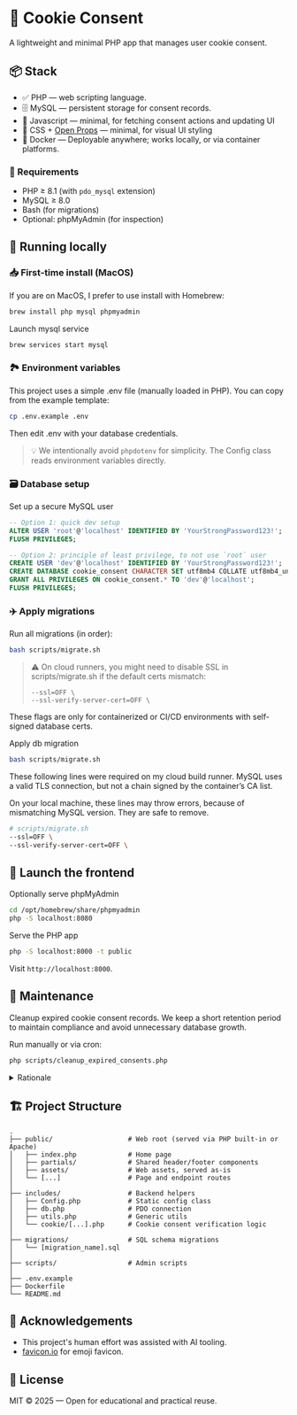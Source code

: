 # 🍪 Cookie Consent

A lightweight and minimal PHP app that manages user cookie consent.

## 📦 Stack

- ✅ PHP — web scripting language.
- 🗄️ MySQL — persistent storage for consent records.
- 🧩 Javascript — minimal, for fetching consent actions and updating UI
- 🎨 CSS + [Open Props](https://open-props.style/) — minimal, for visual UI styling
- 🐳 Docker — Deployable anywhere; works locally, or via container platforms.

### 🧰 Requirements

- PHP ≥ 8.1 (with `pdo_mysql` extension)
- MySQL ≥ 8.0
- Bash (for migrations)
- Optional: phpMyAdmin (for inspection)

## 🏃 Running locally

### 📥 First-time install (MacOS)

If you are on MacOS, I prefer to use install with Homebrew:

```sh
brew install php mysql phpmyadmin
```

Launch mysql service

```sh
brew services start mysql
```

### 🏞️ Environment variables

This project uses a simple .env file (manually loaded in PHP).
You can copy from the example template:

```sh
cp .env.example .env
```

Then edit .env with your database credentials.

> 💡 We intentionally avoid `phpdotenv` for simplicity. The Config class reads environment variables directly.

### 🗃️ Database setup

Set up a secure MySQL user

```sql
-- Option 1: quick dev setup
ALTER USER 'root'@'localhost' IDENTIFIED BY 'YourStrongPassword123!';
FLUSH PRIVILEGES;

-- Option 2: principle of least privilege, to not use `root` user
CREATE USER 'dev'@'localhost' IDENTIFIED BY 'YourStrongPassword123!';
CREATE DATABASE cookie_consent CHARACTER SET utf8mb4 COLLATE utf8mb4_unicode_ci;
GRANT ALL PRIVILEGES ON cookie_consent.* TO 'dev'@'localhost';
FLUSH PRIVILEGES;
```

### ✈️ Apply migrations

Run all migrations (in order):

```sh
bash scripts/migrate.sh
```

> ⚠️ On cloud runners, you might need to disable SSL in scripts/migrate.sh if the default certs mismatch:
>
> ```text
> --ssl=OFF \
> --ssl-verify-server-cert=OFF \
> ```

These flags are only for containerized or CI/CD environments with self-signed database certs.

Apply db migration

```sh
bash scripts/migrate.sh
```

These following lines were required on my cloud build runner. MySQL uses a valid TLS connection, but not a chain signed by the container’s CA list.

On your local machine, these lines may throw errors, because of mismatching MySQL version. They are safe to remove.

```sh
# scripts/migrate.sh
--ssl=OFF \
--ssl-verify-server-cert=OFF \
```

## 🚀 Launch the frontend

Optionally serve phpMyAdmin

````sh
cd /opt/homebrew/share/phpmyadmin
php -S localhost:8080
````

Serve the PHP app

```sh
php -S localhost:8000 -t public
```

Visit `http://localhost:8000`.

## 🧹 Maintenance

Cleanup expired cookie consent records. We keep a short retention period to maintain compliance and avoid unnecessary database growth.

Run manually or via cron:

```sh
php scripts/cleanup_expired_consents.php
```

<details>
<summary>Rationale</summary>
<ul>
  <li>we want to clear records: keeping indefinitely violates data minimization principle + bloats storage</li>
  <li>but deleting immediately is problematic
    <ul>
      <li>may break auditability — we need a brief retention window for compliance logs</li>
      <li>may cause unnecessary writes + race conditions (especially on every client expire)</li>
    </ul>
  </li>
  <li>solution: script; manually or cron job</li>
</ul>

</details>

## 🏗️ Project Structure

```filetree
.
├── public/                   # Web root (served via PHP built-in or Apache)
│   ├── index.php             # Home page
│   ├── partials/             # Shared header/footer components
│   ├── assets/               # Web assets, served as-is
│   └── [...]                 # Page and endpoint routes
│
├── includes/                 # Backend helpers
│   ├── Config.php            # Static config class
│   ├── db.php                # PDO connection
│   ├── utils.php             # Generic utils
│   └── cookie/[...].php      # Cookie consent verification logic
│
├── migrations/               # SQL schema migrations
│   └── [migration_name].sql
│
├── scripts/                  # Admin scripts
│
├── .env.example
├── Dockerfile
└── README.md
```

## 🤖 Acknowledgements

- This project's human effort was assisted with AI tooling.
- [favicon.io](https://favicon.io) for emoji favicon.

## 📄 License

MIT © 2025 — Open for educational and practical reuse.

